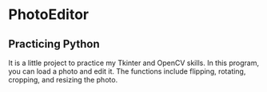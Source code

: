 # PhotoEditor
## Practicing Python
It is a little project to practice my Tkinter and OpenCV skills.
In this program, you can load a photo and edit it.
The functions include flipping, rotating, cropping, and resizing the photo.
